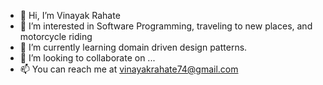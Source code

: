 - 👋 Hi, I’m Vinayak Rahate
- 👀 I’m interested in Software Programming, traveling to new places, and motorcycle riding
- 🌱 I’m currently learning domain driven design patterns.
- 💞️ I’m looking to collaborate on ...
- 📫 You can reach me at vinayakrahate74@gmail.com

<!---
Vinayak90/Vinayak90 is a ✨ special ✨ repository because its `README.md` (this file) appears on your GitHub profile.
You can click the Preview link to take a look at your changes.
--->
